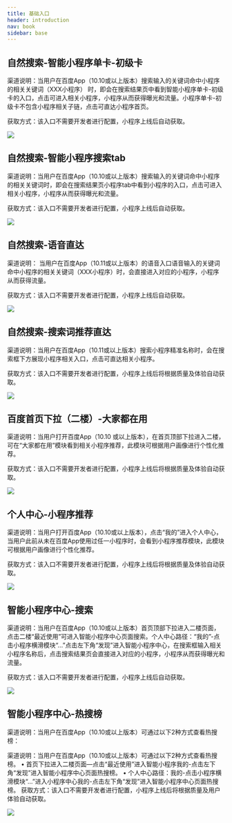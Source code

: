 ```yaml
---
title: 基础入口
header: introduction
nav: book
sidebar: base
---
```



## 自然搜索-智能小程序单卡-初级卡

渠道说明：当用户在百度App（10.10或以上版本）搜索输入的关键词命中小程序的相关关键词（XXX小程序） 时，即会在搜索结果页中看到智能小程序单卡-初级卡的入口，点击可进入相关小程序，小程序从而获得曝光和流量。小程序单卡-初级卡不包含小程序相关子链，点击可直达小程序首页。

获取方式：该入口不需要开发者进行配置，小程序上线后自动获取。


<div class="m-doc-custom-examples">
    <div class="m-doc-custom-examples-correct">
        <img src="../../img/introduction/base/1.png">
    </div>
    <div class="m-doc-custom-examples-correct">
        <img src=" ">
    </div>
    <div class="m-doc-custom-examples-correct">
        <img src=" ">
    </div>     
</div>

## 自然搜索-智能小程序搜索tab

渠道说明：当用户在百度App（10.10或以上版本）搜索输入的关键词命中小程序的相关关键词时，即会在搜索结果页小程序tab中看到小程序的入口，点击可进入相关小程序，小程序从而获得曝光和流量。

获取方式：该入口不需要开发者进行配置，小程序上线后自动获取。

<div class="m-doc-custom-examples">
    <div class="m-doc-custom-examples-correct">
        <img src="../../img/introduction/base/2.png">
    </div>
    <div class="m-doc-custom-examples-correct">
        <img src=" ">
    </div>
    <div class="m-doc-custom-examples-correct">
        <img src=" ">
    </div>     
</div>

## 自然搜索-语音直达

渠道说明： 当用户在百度App（10.11或以上版本）的语音入口语音输入的关键词命中小程序的相关关键词（XXX小程序）时，会直接进入对应的小程序，小程序从而获得流量。

获取方式：该入口不需要开发者进行配置，小程序上线后自动获取。


<div class="m-doc-custom-examples">
    <div class="m-doc-custom-examples-correct">
        <img src="../../img/introduction/base/3.png">
    </div>
    <div class="m-doc-custom-examples-correct">
        <img src=" ">
    </div>
    <div class="m-doc-custom-examples-correct">
        <img src=" ">
    </div>     
</div>

## 自然搜索-搜索词推荐直达

渠道说明：当用户在百度App（10.11或以上版本）搜索小程序精准名称时，会在搜索框下方展现小程序相关入口，点击可直达相关小程序。

获取方式：该入口不需要开发者进行配置，小程序上线后将根据质量及体验自动获取。



<div class="m-doc-custom-examples">
    <div class="m-doc-custom-examples-correct">
        <img src="../../img/introduction/base/4.png">
    </div>
    <div class="m-doc-custom-examples-correct">
        <img src=" ">
    </div>
    <div class="m-doc-custom-examples-correct">
        <img src=" ">
    </div>     
</div>

## 百度首页下拉（二楼）-大家都在用

渠道说明：当用户打开百度App（10.10 或以上版本），在首页顶部下拉进入二楼，可在“大家都在用”模块看到相关小程序推荐，此模块可根据用户画像进行个性化推荐。

获取方式：该入口不需要开发者进行配置，小程序上线后将根据质量及体验自动获取。




<div class="m-doc-custom-examples">
    <div class="m-doc-custom-examples-correct">
        <img src="../../img/introduction/base/5.png">
    </div>
    <div class="m-doc-custom-examples-correct">
        <img src=" ">
    </div>
    <div class="m-doc-custom-examples-correct">
        <img src=" ">
    </div>     
</div>

## 个人中心-小程序推荐

渠道说明：当用户打开百度App（10.10或以上版本），点击“我的”进入个人中心，当用户此前从未在百度App使用过任一小程序时，会看到小程序推荐模块，此模块可根据用户画像进行个性化推荐。

获取方式：该入口不需要开发者进行配置，小程序上线后将根据质量及体验自动获取。


<div class="m-doc-custom-examples">
    <div class="m-doc-custom-examples-correct">
        <img src="../../img/introduction/base/6.png">
    </div>
    <div class="m-doc-custom-examples-correct">
        <img src=" ">
    </div>
    <div class="m-doc-custom-examples-correct">
        <img src=" ">
    </div>     
</div>
 

## 智能小程序中心-搜索

渠道说明：当用户在百度App（10.10或以上版本）首页顶部下拉进入二楼页面，点击二楼“最近使用”可进入智能小程序中心页面搜索。个人中心路径：“我的”-点击小程序横滑模块“…”点击左下角“发现”进入智能小程序中心，在搜索框输入相关小程序名称后，点击搜索结果页会直接进入对应的小程序，小程序从而获得曝光和流量。

获取方式：该入口不需要开发者进行配置，小程序上线后自动获取。



<div class="m-doc-custom-examples">
    <div class="m-doc-custom-examples-correct">
        <img src="../../img/introduction/base/7.png">
    </div>
    <div class="m-doc-custom-examples-correct">
        <img src=" ">
    </div>
    <div class="m-doc-custom-examples-correct">
        <img src=" ">
    </div>     
</div>

## 智能小程序中心-热搜榜

渠道说明：当用户在百度App（10.10或以上版本）可通过以下2种方式查看热搜榜：

渠道说明：当用户在百度App（10.10或以上版本）可通过以下2种方式查看热搜榜。
• 首页下拉进入二楼页面—点击“最近使用”进入智能小程序我的-点击左下角“发现”进入智能小程序中心页面热搜榜。
• 个人中心路径：我的-点击小程序横滑模块“…”进入小程序中心我的-点击左下角“发现”进入智能小程序中心页面热搜榜。
获取方式：该入口不需要开发者进行配置，小程序上线后将根据质量及用户体验自动获取。


<div class="m-doc-custom-examples">
    <div class="m-doc-custom-examples-correct">
        <img src="../../img/introduction/base/8.png">
    </div>
    <div class="m-doc-custom-examples-correct">
        <img src=" ">
    </div>
    <div class="m-doc-custom-examples-correct">
        <img src=" ">
    </div>     
</div>